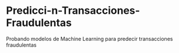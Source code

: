 # Predicci-n-Transacciones-Fraudulentas
Probando modelos de Machine Learning para predecir transacciones fraudulentas
